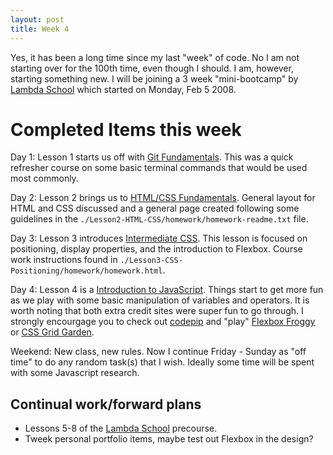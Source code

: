 ```yaml
---
layout: post
title: Week 4
---
```


Yes, it has been a long time since my last "week" of code. No I am not starting over for the 100th time, even though I should.  I am, however, starting something new.  I will be joining a 3 week "mini-bootcamp" by [Lambda School][1] which started on Monday, Feb 5 2008.

<!--more-->

# Completed Items this week

Day 1: Lesson 1 starts us off with [Git Fundamentals][2].  This was a quick refresher course on some basic terminal commands that would be used most commonly.

Day 2: Lesson 2 brings us to [HTML/CSS Fundamentals][3]. General layout for HTML and CSS discussed and a general page created following some guidelines in the `./Lesson2-HTML-CSS/homework/homework-readme.txt` file.

Day 3: Lesson 3 introduces [Intermediate CSS][4].  This lesson is focused on positioning, display properties, and the introduction to Flexbox. Course work instructions found in `./Lesson3-CSS-Positioning/homework/homework.html`.

Day 4: Lesson 4 is a [Introduction to JavaScript][5].  Things start to get more fun as we play with some basic manipulation of variables and operators. It is worth noting that both extra credit sites were super fun to go through. I strongly encourgage you to check out [codepip][6] and "play" [Flexbox Froggy][7] or [CSS Grid Garden][8].

Weekend: New class, new rules.  Now I continue Friday - Sunday as "off time" to do any random task(s) that I wish.  Ideally some time will be spent with some Javascript research.

## Continual work/forward plans

- Lessons 5-8 of the [Lambda School][1] precourse.
- Tweek personal portfolio items, maybe test out Flexbox in the design?

[1]: https://lambdaschool.com/
[2]: https://github.com/izulien/Precourse/tree/master/Lesson1-Git
[3]: https://github.com/izulien/Precourse/tree/master/Lesson2-HTML-CSS
[4]: https://github.com/izulien/Precourse/tree/master/Lesson3-CSS-Positioning
[5]: https://github.com/izulien/Precourse/tree/master/Lesson4-JS-I
[6]: https://codepip.com/
[7]: http://flexboxfroggy.com/
[8]: http://cssgridgarden.com/